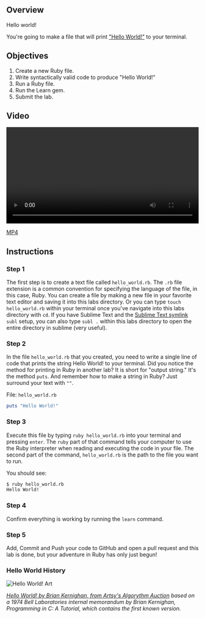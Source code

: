 ## Overview

Hello world!

You're going to make a file that will print ["Hello World!"](http://en.wikipedia.org/wiki/%22Hello,_World!%22_program) to your terminal.

## Objectives

1. Create a new Ruby file.
2. Write syntactically valid code to produce "Hello World!"
3. Run a Ruby file.
4. Run the Learn gem.
5. Submit the lab.

## Video

<video controls width="100%">
  <source src="http://learn-co-videos.s3.amazonaws.com/ruby/hello-world-ruby.mp4" type="video/mp4" >
    The video accompanying this lab is best enjoyed on Learn.co
</video>

[MP4](http://learn-co-videos.s3.amazonaws.com/ruby/hello-world-ruby.mp4)

## Instructions

### Step 1

The first step is to create a text file called `hello_world.rb`. The `.rb` file extension is a common convention for specifying the language of the file, in this case, Ruby. You can create a file by making a new file in your favorite text editor and saving it into this labs directory. Or you can type `touch hello_world.rb` within your terminal once you've navigate into this labs directory with `cd`. If you have Sublime Text and the [Sublime Text symlink](http://olivierlacan.com/posts/launch-sublime-text-3-from-the-command-line/) `subl` setup, you can also type `subl .` within this labs directory to open the entire directory in sublime (very useful).

### Step 2

In the file `hello_world.rb` that you created, you need to write a single line of code that prints the string Hello World! to your terminal. Did you notice the method for printing in Ruby in another lab? It is short for "output string." It's the method `puts`. And remember how to make a string in Ruby? Just surround your text with `""`.

File: `hello_world.rb`
```ruby
puts "Hello World!"
```

### Step 3

Execute this file by typing `ruby hello_world.rb` into your terminal and pressing `enter`. The `ruby` part of that command tells your computer to use the Ruby interpreter when reading and executing the code in your file. The second part of the command, `hello_world.rb` is the path to the file you want to run.

You should see:

```bash
$ ruby hello_world.rb
Hello World!
```

### Step 4

Confirm everything is working by running the `learn` command.

### Step 5

Add, Commit and Push your code to GitHub and open a pull request and this lab is done, but your adventure in Ruby has only just begun!

### Hello World History

![Hello World! Art](https://d32dm0rphc51dk.cloudfront.net/b6JQ66-0nHij79irJT-Pdg/large.jpg)

_[Hello World! by Brian Kernighan, from Artsy's Algorythm Auction](https://www.artsy.net/artwork/brian-kernighan-hello-world) based on a 1974 Bell Laboratories internal memorandum by Brian Kernighan, Programming in C: A Tutorial, which contains the first known version._
